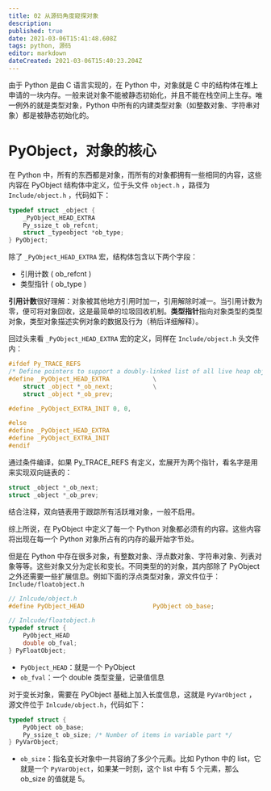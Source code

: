 ```yaml
---
title: 02 从源码角度窥探对象
description: 
published: true
date: 2021-03-06T15:41:48.608Z
tags: python, 源码
editor: markdown
dateCreated: 2021-03-06T15:40:23.204Z
---
```


由于 Python 是由 C 语言实现的，在 Python 中，对象就是 C 中的结构体在堆上申请的一块内存。一般来说对象不能被静态初始化，并且不能在栈空间上生存。唯一例外的就是类型对象，Python 中所有的内建类型对象（如整数对象、字符串对象）都是被静态初始化的。

# PyObject，对象的核心

在 Python 中，所有的东西都是对象，而所有的对象都拥有一些相同的内容，这些内容在 PyObject 结构体中定义，位于头文件 `object.h` ，路径为 `Include/object.h` ，代码如下：

```c
typedef struct _object {
    _PyObject_HEAD_EXTRA
    Py_ssize_t ob_refcnt;
    struct _typeobject *ob_type;
} PyObject;
```

除了 `_PyObject_HEAD_EXTRA` 宏，结构体包含以下两个字段：

- 引用计数 ( ob_refcnt )
- 类型指针 ( ob_type )

**引用计数**很好理解：对象被其他地方引用时加一，引用解除时减一。当引用计数为零，便可将对象回收，这是最简单的垃圾回收机制。**类型指针**指向对象类型的类型对象，类型对象描述实例对象的数据及行为（稍后详细解释）。

回过头来看 `_PyObject_HEAD_EXTRA` 宏的定义，同样在 `Include/object.h` 头文件内：

```c
#ifdef Py_TRACE_REFS
/* Define pointers to support a doubly-linked list of all live heap objects. */
#define _PyObject_HEAD_EXTRA            \
    struct _object *_ob_next;           \
    struct _object *_ob_prev;

#define _PyObject_EXTRA_INIT 0, 0,

#else
#define _PyObject_HEAD_EXTRA
#define _PyObject_EXTRA_INIT
#endif
```

通过条件编译，如果 Py_TRACE_REFS 有定义，宏展开为两个指针，看名字是用来实现双向链表的：

```c
struct _object *_ob_next;
struct _object *_ob_prev;
```

结合注释，双向链表用于跟踪所有活跃堆对象，一般不启用。

综上所说，在 PyObject 中定义了每一个 Python 对象都必须有的内容。这些内容将出现在每一个 Python 对象所占有的内存的最开始字节处。

但是在 Python 中存在很多对象，有整数对象、浮点数对象、字符串对象、列表对象等等。这些对象又分为定长和变长。不同类型的的对象，其内部除了 PyObject 之外还需要一些扩展信息。例如下面的浮点类型对象，源文件位于：`Include/floatobject.h`

```c
// Inlcude/object.h
#define PyObject_HEAD                   PyObject ob_base;

// Inlcude/floatobject.h
typedef struct {
    PyObject_HEAD
    double ob_fval;
} PyFloatObject;
```

- `PyObject_HEAD`：就是一个 PyObject
- `ob_fval`：一个 double 类型变量，记录值信息

对于变长对象，需要在 PyObject 基础上加入长度信息，这就是 `PyVarObject` ，源文件位于 `Inlcude/object.h`，代码如下：

```c
typedef struct {
    PyObject ob_base;
    Py_ssize_t ob_size; /* Number of items in variable part */
} PyVarObject;
```

- `ob_size`：指名变长对象中一共容纳了多少个元素。比如 Python 中的 list，它就是一个 `PyVarObject`，如果某一时刻，这个 list 中有 5 个元素，那么 ob_size 的值就是 5。





